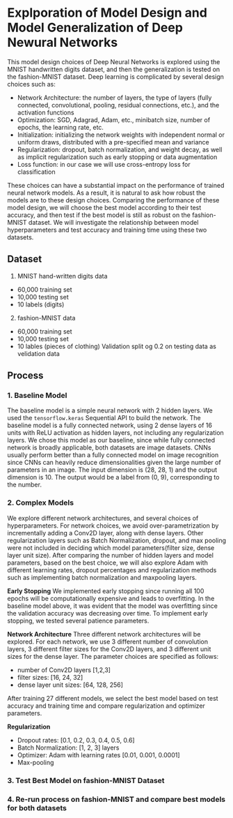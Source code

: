 # Explporation of Model Design and Model Generalization of Deep Newural Networks 

This model design choices of Deep Neural Networks is explored using the MNIST handwritten digits dataset, and then the generalization is tested on the fashion-MNIST dataset.
Deep learning is complicated by several design choices such as:
- Network Architecture: the number of layers, the type of layers (fully connected, convolutional, pooling, residual connections, etc.), and the activation functions
- Optimization: SGD, Adagrad, Adam, etc., minibatch size, number of epochs, the learning rate, etc.
- Initialization: initializing the network weights with independent normal or uniform draws, distributed with a pre-specified mean and variance
- Regularization: dropout, batch normalization, and weight decay, as well as implicit regularization such as early stopping or data augmentation
- Loss function:  in our case we will use cross-entropy loss for classification

These choices can have a substantial impact on the performance of trained neural network models. As a result, it is natural to ask how robust the models are to these design choices. Comparing the performance of these model design, we will choose the best model according to their test accuracy, and then test if the best model is still as robust on the fashion-MNIST dataset. We will investigate the relationship between model hyperparameters and test accuracy and training time using these two datasets.

## Dataset
1. MNIST hand-written digits data
  - 60,000 training set
  - 10,000 testing set
  - 10 labels (digits)
2. fashion-MNIST data
  - 60,000 training set
  - 10,000 testing set
  - 10 lables (pieces of clothing)
Validation split og 0.2 on testing data as velidation data

## Process
### 1. Baseline Model
The baseline model is a simple neural network with 2 hidden layers. We used the `tensorflow.keras` Sequential API to build the network. The baseline model is a fully connected network, using 2 dense layers of 16 units with ReLU activation as hidden layers, not including any regularization layers. We chose this model as our baseline, since while fully connected network is broadly applicable, both datasets are image datasets. CNNs usually perform better than a fully connected model on image recognition since CNNs can heavily reduce dimensionalities given the large number of parameters in an image. The input dimension is (28, 28, 1) and the output dimension is 10. The output would be a label from (0,
9), corresponding to the number.

### 2. Complex Models
We explore different network architectures, and several choices of hyperparameters.
For network choices, we avoid over-parametrization by incrementally adding a Conv2D layer, along with dense layers. Other regularization layers such as Batch Normalization, dropout, and max pooling were not included in deciding which model parameters(filter size, dense layer unit size). After comparing the number of hidden layers and model parameters, based on the best choice, we will also explore Adam with different learning rates, dropout percentages and regularization methods such as implementing batch normalization and maxpooling layers.

**Early Stopping**
We implemented early stopping since running all 100 epochs will be computationally expensive and leads to overfitting. In the baseline model above, it was evident that the model was overfitting since the validation accuracy was decreasing over time. To implement early stopping, we tested several patience parameters.

**Network Architecture**
Three different network architectures will be explored. For each network, we use 3 different number of convolution layers, 3 different filter sizes for the Conv2D layers, and 3 different unit sizes for the dense layer. The parameter choices are specified as follows:
- number of Conv2D layers [1,2,3]
- filter sizes: [16, 24, 32]
- dense layer unit sizes: [64, 128, 256]

After training 27 different models, we select the best model based on test accuracy and training time and compare regularization and optimizer parameters.

**Regularization**
- Dropout rates: [0.1, 0.2, 0.3, 0.4, 0.5, 0.6]
- Batch Normalization: [1, 2, 3] layers
- Optimizer: Adam with learning rates [0.01, 0.001, 0.0001]
- Max-pooling

### 3. Test Best Model on fashion-MNIST Dataset
### 4. Re-run process on fashion-MNIST and compare best models for both datasets
